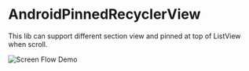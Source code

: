 # AndroidPinnedRecyclerView
This lib can support different section view and pinned at top of ListView when scroll.

![Screen Flow Demo](https://github.com/lchli/AndroidNote/raw/master/AndroidPinnedRecyclerView/screenshot/s1.gif)

